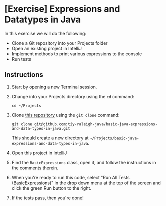 # [Exercise] Expressions and Datatypes in Java

In this exercise we will do the following:

* Clone a Git repository into your Projects folder
* Open an existing project in IntelliJ
* Implement methods to print various expressions to the console
* Run tests

## Instructions

1. Start by opening a new Terminal session.

2. Change into your Projects directory using the `cd` command: 

	`cd ~/Projects`

3. Clone [this repository](https://github.com/tiy-raleigh-java/basic-java-expressions-and-data-types-in-java) using the `git clone` command: 

	`git clone git@github.com:tiy-raleigh-java/basic-java-expressions-and-data-types-in-java.git`

	This should create a new directory at `~/Projects/basic-java-expressions-and-data-types-in-java`.

4. Open this project in IntelliJ

5. Find the `BasicExpressions` class, open it, and follow the instructions in the comments therein. 

6. When you're ready to run this code, select "Run All Tests (BasicExpressions)" in the drop down menu at the top of the screen and click the green Run button to the right.

7. If the tests pass, then you're done!
